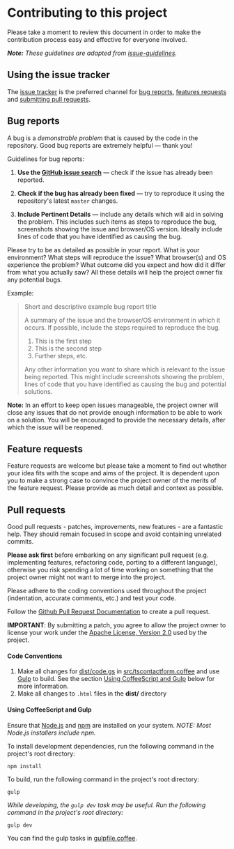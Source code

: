 # Contributing to this project

Please take a moment to review this document in order to make the contribution process easy and effective for everyone involved.

_**Note:** These guidelines are adapted from [issue-guidelines](https://github.com/necolas/issue-guidelines)._


## Using the issue tracker

The [issue tracker](https://github.com/techstreams/tscontactform/issues) is the preferred channel for [bug reports](#bug-reports), [features requests](#feature-requests) and [submitting pull requests](#pull-requests).


## Bug reports

A bug is a *demonstrable problem* that is caused by the code in the repository. Good bug reports are extremely helpful &mdash; thank you!

Guidelines for bug reports:

1. **Use the [GitHub issue search](https://github.com/techstreams/TSContactForm/search?type=Issues)** &mdash; check if the issue has already been reported.

2. **Check if the bug has already been fixed** &mdash; try to reproduce it using the repository's latest `master` changes.

3. **Include Pertinent Details** &mdash; include any details which will aid in solving the problem.  This includes such items as steps to reproduce the bug, screenshots showing the issue and browser/OS version.  Ideally include lines of code that you have identified as causing the bug.

Please try to be as detailed as possible in your report. What is your environment? What steps will reproduce the issue? What browser(s) and OS experience the problem?  What outcome did you expect and how did it differ from what you actually saw? All these details will help the project owner fix any potential bugs.

Example:

> Short and descriptive example bug report title
>
> A summary of the issue and the browser/OS environment in which it occurs. If
> possible, include the steps required to reproduce the bug.
>
> 1. This is the first step
> 2. This is the second step
> 3. Further steps, etc.
>
>
> Any other information you want to share which is relevant to the issue being reported. 
> This might include screenshots showing the problem, lines of code that you have
> identified as causing the bug and potential solutions.

**Note:** In an effort to keep open issues manageable, the project owner will close any issues that do not provide enough information to be able to work on a solution. You will be encouraged to provide the necessary details, after which the issue will be reopened.


## Feature requests

Feature requests are welcome but please take a moment to find out whether your idea fits with the scope and aims of the project. It is dependent upon you to make a strong case to convince the project owner of the merits of the feature request. Please provide as much detail and context as possible.


## Pull requests

Good pull requests - patches, improvements, new features - are a fantastic help. They should remain focused in scope and avoid containing unrelated commits.

**Please ask first** before embarking on any significant pull request (e.g. implementing features, refactoring code, porting to a different language), otherwise you risk spending a lot of time working on something that the project owner might not want to merge into the project.

Please adhere to the coding conventions used throughout the project (indentation, accurate comments, etc.) and test your code.

Follow the [Github Pull Request Documentation](https://help.github.com/articles/using-pull-requests) to create a pull request.

**IMPORTANT**: By submitting a patch, you agree to allow the project owner to license your work under the [Apache License, Version 2.0](LICENSE) used by the project.


#### Code Conventions

1. Make all changes for [dist/code.gs](dist.code.gs) in [src/tscontactform.coffee](src/tscontactform.coffee) and use [Gulp](http://gulpjs.com/) to build.  See the section [Using CoffeeScript and Gulp](#using-coffeescript-and-gulp) below for more information.
3. Make all changes to `.html` files in the **dist/** directory


#### Using CoffeeScript and Gulp

Ensure that [Node.js](http://nodejs.org/) and [npm](https://github.com/npm/npm) are installed on your system.  *NOTE: Most Node.js installers include npm.*

To install development dependencies, run the following command in the project's root directory:

    npm install

To build, run the following command in the project's root directory:

    gulp

*While developing, the `gulp dev` task may be useful.  Run the following command in the project's root directory:*

    gulp dev

You can find the gulp tasks in [gulpfile.coffee](gulpfile.coffee).

